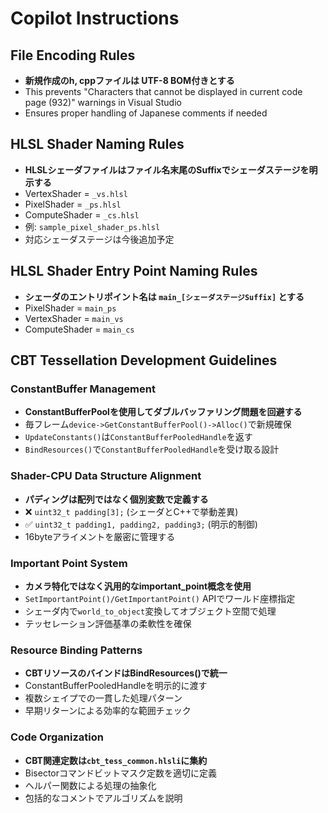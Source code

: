# Copilot Instructions

## File Encoding Rules
- **新規作成のh, cppファイルは UTF-8 BOM付きとする**
- This prevents "Characters that cannot be displayed in current code page (932)" warnings in Visual Studio
- Ensures proper handling of Japanese comments if needed

## HLSL Shader Naming Rules
- **HLSLシェーダファイルはファイル名末尾のSuffixでシェーダステージを明示する**
- VertexShader = `_vs.hlsl`
- PixelShader = `_ps.hlsl`
- ComputeShader = `_cs.hlsl`
- 例: `sample_pixel_shader_ps.hlsl`
- 対応シェーダステージは今後追加予定

## HLSL Shader Entry Point Naming Rules
- **シェーダのエントリポイント名は `main_[シェーダステージSuffix]` とする**
- PixelShader = `main_ps`
- VertexShader = `main_vs`
- ComputeShader = `main_cs`

## CBT Tessellation Development Guidelines

### ConstantBuffer Management
- **ConstantBufferPoolを使用してダブルバッファリング問題を回避する**
- 毎フレーム`device->GetConstantBufferPool()->Alloc()`で新規確保
- `UpdateConstants()`は`ConstantBufferPooledHandle`を返す
- `BindResources()`で`ConstantBufferPooledHandle`を受け取る設計

### Shader-CPU Data Structure Alignment
- **パディングは配列ではなく個別変数で定義する**
- ❌ `uint32_t padding[3];` (シェーダとC++で挙動差異)
- ✅ `uint32_t padding1, padding2, padding3;` (明示的制御)
- 16byteアライメントを厳密に管理する

### Important Point System
- **カメラ特化ではなく汎用的なimportant_point概念を使用**
- `SetImportantPoint()/GetImportantPoint()` APIでワールド座標指定
- シェーダ内で`world_to_object`変換してオブジェクト空間で処理
- テッセレーション評価基準の柔軟性を確保

### Resource Binding Patterns
- **CBTリソースのバインドはBindResources()で統一**
- ConstantBufferPooledHandleを明示的に渡す
- 複数シェイプでの一貫した処理パターン
- 早期リターンによる効率的な範囲チェック

### Code Organization
- **CBT関連定数は`cbt_tess_common.hlsli`に集約**
- Bisectorコマンドビットマスク定数を適切に定義
- ヘルパー関数による処理の抽象化
- 包括的なコメントでアルゴリズムを説明
